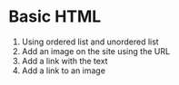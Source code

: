 <h1>Basic HTML</h1>

<ol>
  <li>Using ordered list and unordered list</li>
  <li>Add an image on the site using the URL</li>
  <li>Add a link with the text</li>
  <li>Add a link to an image</li>
</ol>


